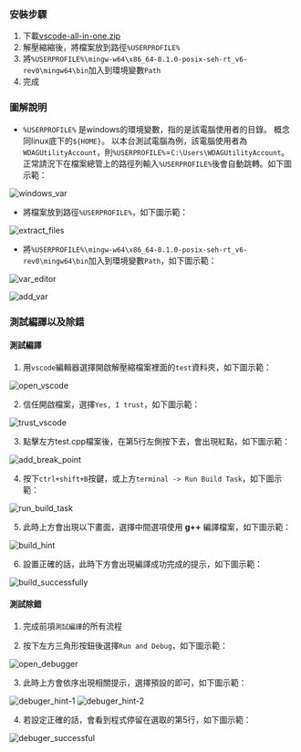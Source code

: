 ### 安裝步驟

1. 下載[vscode-all-in-one.zip](https://github.com/CNOCycle/cpp_tutorial/releases/download/win-mingw-vscode/vscode-all-in-one.zip)
2. 解壓縮縮後，將檔案放到路徑`%USERPROFILE%`
3. 將`%USERPROFILE%\mingw-w64\x86_64-8.1.0-posix-seh-rt_v6-rev0\mingw64\bin`加入到環境變數`Path`
4. 完成

### 圖解說明

* `%USERPROFILE%` 是windows的環境變數，指的是該電腦使用者的目錄。
概念同linux底下的`${HOME}`。
以本台測試電腦為例，該電腦使用者為`WDAGUtilityAccount`，則`%USERPROFILE%`=`C:\Users\WDAGUtilityAccount`。
正常請況下在檔案總管上的路徑列輸入`%USERPROFILE%`後會自動跳轉。如下圖示範：

![windows_var](./img/fig_01-win-var.png)

* 將檔案放到路徑`%USERPROFILE%`，如下圖示範：

![extract_files](./img/fig_02-extract_files.png)

* 將`%USERPROFILE%\mingw-w64\x86_64-8.1.0-posix-seh-rt_v6-rev0\mingw64\bin`加入到環境變數`Path`，如下圖示範：

![var_editor](./img/fig_03-var_editor.png)

![add_var](./img/fig_04-add_var.png)

### 測試編譯以及除錯

#### 測試編譯

1. 用`vscode`編輯器選擇開啟解壓縮檔案裡面的`test`資料夾，如下圖示範：

![open_vscode](./img/fig_05-open_vscode.png)

2. 信任開啟檔案，選擇`Yes, I trust`，如下圖示範：

![trust_vscode](./img/fig_06-trust_vscode.png)

3. 點擊左方test.cpp檔案後，在第5行左側按下去，會出現紅點，如下圖示範：

![add_break_point](./img/fig_07-add_break_point.png)

4. 按下`ctrl+shift+B`按鍵，或上方`terminal -> Run Build Task`，如下圖示範：

![run_build_task](./img/fig_08-run_build_task.png)

5. 此時上方會出現以下畫面，選擇中間選項使用 **g++** 編譯檔案，如下圖示範：

![build_hint](./img/fig_09-build_hint.png)

6. 設置正確的話，此時下方會出現編譯成功完成的提示，如下圖示範：

![build_successfully](./img/fig_10-build_successfully.png)

#### 測試除錯

1. 完成前項`測試編譯`的所有流程

2. 按下左方三角形按鈕後選擇`Run and Debug`，如下圖示範：

![open_debugger](./img/fig_11-open_debugger.png)

3. 此時上方會依序出現相關提示，選擇預設的即可，如下圖示範：

![debuger_hint-1](./img/fig_12-debuger_hint-1.png)
![debuger_hint-2](./img/fig_13-debuger_hint-2.png)

4. 若設定正確的話，會看到程式停留在選取的第5行，如下圖示範：

![debuger_successful](./img/fig_14-debuger_successful.png)

